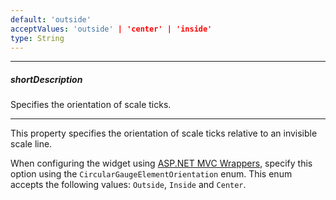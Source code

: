 ```yaml
---
default: 'outside'
acceptValues: 'outside' | 'center' | 'inside'
type: String
---
```

---
##### shortDescription
Specifies the orientation of scale ticks.

---
This property specifies the orientation of scale ticks relative to an invisible scale line.

When configuring the widget using [ASP.NET MVC Wrappers](/concepts/35%20ASP.NET%20MVC%20Wrappers/20%20Fundamentals '/Documentation/Guide/ASP.NET_MVC_Wrappers/Fundamentals/'), specify this option using the `CircularGaugeElementOrientation` enum. This enum accepts the following values: `Outside`, `Inside` and `Center`.